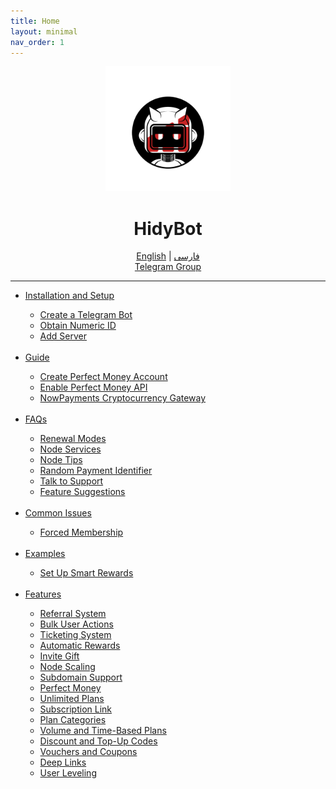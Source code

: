 ```yaml
---
title: Home
layout: minimal
nav_order: 1
---
```


<head>
    <meta charset="utf-8">
    <link rel="stylesheet" href="https://b3h1z.github.io/HidyBot-Docs/assets/css/en-style.css">
    <link rel="icon" href="https://b3h1z.github.io/HidyBot-Docs/favicon.ico" type="image/x-icon">
</head>

<p align="center">
  <a href="https://b3h1z.github.io/HidyBot-Docs/"  rel="noopener noreferrer">
    <img width="200" height="200" src="https://github.com/B3H1Z/Hiddify-Telegram-Bot/blob/main/Screenshots/icon.png?raw=True" alt="Hidy Bot">
  </a>
</p>
<h1 style="text-align: center;">
HidyBot
</h1>
<p align="center">
  <a href="https://b3h1z.github.io/HidyBot-Docs/">English</a> |
  <a href="https://b3h1z.github.io/HidyBot-Docs/">فارسی</a>
<br>
  <a href="https://t.me/HidyBotGroup">Telegram Group</a>
</p>

***

<div>
<ul>
  <li><a href="https://b3h1z.github.io/HidyBot-Docs/docs/en/installation/install.html" >Installation and Setup</a></li>
  <ul>
    <li><a href="https://b3h1z.github.io/HidyBot-Docs/docs/en/installation/create-bot.html" >Create a Telegram Bot</a></li>
    <li><a href="https://b3h1z.github.io/HidyBot-Docs/docs/en/installation/numberic-id.html" >Obtain Numeric ID</a></li>
    <li><a href="https://b3h1z.github.io/HidyBot-Docs/docs/en/installation/add-server.html" >Add Server</a></li>
  </ul>
<br>
  <li><a href="">Guide</a></li>
  <ul>
    <li><a href="https://b3h1z.github.io/HidyBot-Docs/docs/en/guide/perfectmoney_create_account.html" >Create Perfect Money Account</a></li>
    <li><a href="https://b3h1z.github.io/HidyBot-Docs/docs/en/guide/perfectmoney_enable_api.html" >Enable Perfect Money API</a></li>
    <li><a href="https://b3h1z.github.io/HidyBot-Docs/docs/en/guide/nowpayments_setup_api.html" >NowPayments Cryptocurrency Gateway</a></li>
  </ul>
<br>
  <li><a href="">FAQs</a></li>
  <ul>
    <li><a href="https://b3h1z.github.io/HidyBot-Docs/docs/en/faq/renewal_types.html" >Renewal Modes</a></li>
    <li><a href="https://b3h1z.github.io/HidyBot-Docs/docs/en/faq/nodes_extra_service.html" >Node Services</a></li>
    <li><a href="https://b3h1z.github.io/HidyBot-Docs/docs/en/faq/node-server_tips.html" >Node Tips</a></li>
    <li><a href="https://b3h1z.github.io/HidyBot-Docs/docs/en/faq/random_payment_identifier.html" >Random Payment Identifier</a></li>
    <li><a href="https://b3h1z.github.io/HidyBot-Docs/docs/en/faq/customer-support-tips.html" >Talk to Support</a></li>
    <li><a href="https://b3h1z.github.io/HidyBot-Docs/docs/en/faq/offer_features.html" >Feature Suggestions</a></li>
  </ul>
<br>
  <li><a href="">Common Issues</a></li>
  <ul>
    <li><a href="https://b3h1z.github.io/HidyBot-Docs/docs/en/common-issues/force_join.html" >Forced Membership</a></li>
  </ul>
<br>
  <li><a href="">Examples</a></li>
  <ul>
    <li><a href="https://b3h1z.github.io/HidyBot-Docs/docs/en/examples/automatic_rewards.html" >Set Up Smart Rewards</a></li>
  </ul>
<br>
  <li><a href="">Features</a></li>
  <ul>
    <li><a href="https://b3h1z.github.io/HidyBot-Docs/docs/en/features/referral_link.html" >Referral System</a></li>
    <li><a href="https://b3h1z.github.io/HidyBot-Docs/docs/en/features/bulk_user_actions.html" >Bulk User Actions</a></li>
    <li><a href="https://b3h1z.github.io/HidyBot-Docs/docs/en/features/advanced_ticketing.html" >Ticketing System</a></li>
    <li><a href="https://b3h1z.github.io/HidyBot-Docs/docs/en/features/automatic_rewards.html" >Automatic Rewards</a></li>
    <li><a href="https://b3h1z.github.io/HidyBot-Docs/docs/en/features/invite_gift.html" >Invite Gift</a></li>
    <li><a href="https://b3h1z.github.io/HidyBot-Docs/docs/en/features/multi-server_nodes.html" >Node Scaling</a></li>
    <li><a href="https://b3h1z.github.io/HidyBot-Docs/docs/en/features/subdomain_support.html" >Subdomain Support</a></li>
    <li><a href="https://b3h1z.github.io/HidyBot-Docs/docs/en/features/perfect_money_voucher.html" >Perfect Money</a></li>
    <li><a href="https://b3h1z.github.io/HidyBot-Docs/docs/en/features/unlimited_volume_plans.html" >Unlimited Plans</a></li>
    <li><a href="https://b3h1z.github.io/HidyBot-Docs/docs/en/features/link_subscription.html" >Subscription Link</a></li>
    <li><a href="https://b3h1z.github.io/HidyBot-Docs/docs/en/features/categorize_plans.html" >Plan Categories</a></li>
    <li><a href="https://b3h1z.github.io/HidyBot-Docs/docs/en/features/time_size_based_plans.html" >Volume and Time-Based Plans</a></li>
    <li><a href="https://b3h1z.github.io/HidyBot-Docs/docs/en/features/discount_and_top-up_codes.html" >Discount and Top-Up Codes</a></li>
    <li><a href="https://b3h1z.github.io/HidyBot-Docs/docs/en/features/vouchers_and_coupons.html" >Vouchers and Coupons</a></li>
    <li><a href="https://b3h1z.github.io/HidyBot-Docs/docs/en/features/deep_link.html" >Deep Links</a></li>
    <li><a href="https://b3h1z.github.io/HidyBot-Docs/docs/en/features/user_leveling.html" >User Leveling</a></li>
  </ul>
</ul>
</div>
